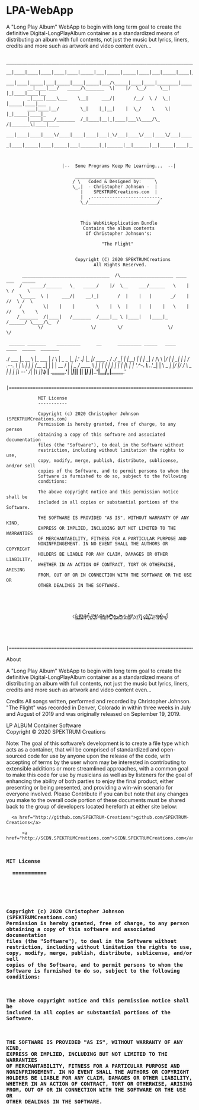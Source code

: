 # LPA-WebApp
 A "Long Play Album" WebApp to begin with long term goal to create the definitive Digital-LongPlayAlbum container as a standardized means of distributing an album with full contents, not just the music but lyrics, liners, credits and more such as artwork and video content even...

   <SPKML Type="Text/Html5" Codebase="./" Content="Web-Application" >

            ________________________________________________________________________
            __|____|____|____|____|____|_____|___|_____|_____|____|___|_____|____|__
            ___|____|_____|___|_____|____|_____|___/\_____|____|____|________|____|_
            __|____|___/   _____/\_______  \|    |/  \__/     \__|   |_|____|____|__
            _|____|____\___    \__|     ___/|       /__/  \ /  \_|   |_____|____|___
            ___|____|__/        \_|    |_|__|    |  \_/    \    \|   |_|_____|____|_
            |____|____/_______  /_|____|__|_|____|___\\____/\_  /|_______\|____|____
            ___|____|____|____\/____|____|____|___|_\/___|____\/___|____\/___|____|_
            _|____|_____|____|_____|___|_______|_|______|__|______|__|_____|____|___



                         |--  Some Programs Keep Me Learning...  --|

                              ______________________________
                             / \   Coded & Designed by:     \
                             \_,|  - Christopher Johnson -  |
                                |    SPEKTRUMCreations.com  |
                                |  ,--------------------------,
                                \_/__________________________/


                       
                                This WebKitApplication Bundle
                                 Contains the album contents
                                  Of Christopher Johnson's:
 
                                        "The Flight"


                              Copyright (C) 2020 SPEKTRUMCreations
                                     All Rights Reserved.

          _________________________________  /\____________________ ____ ___   _____   
         /   _____/______   \_   _____/    |/  \__    ___/______   \    |   \ /     \  
         \_____  \ |     ___/|    __)_|       /  |    |   |       _/    |   //  \ /  \ 
         /        \|    |    |        \    |  \  |    |   |    |   \    |  //    \    \
        /_______  /|____|   /_______  /____|__ \ |____|   |____|_  /______/ \____/\_  /
                \/                  \/        \/                 \/                 \/ 

     ______ _______    _________      __      _________ _____   ____   ____  _____  _______ 
   ./ ___  |_   __ \  |_   ___  |    /  \    |  _   _  |_   _|.'    \.|_   \|_   _|/  ____ \.
  / ./   \_| | |__) |   | |_  \_|   / /\ \   |_/ | | \_| | | /  .--.  \ |   \ | | |  (___ \_|
  | |        |  __ /    |  _|  _   / ____ \      | |     | | | |    | | | |\ \| |  '.____^-.
  \ \.___.'\_| |  \ \_ _| |___/ |_/ /    \ \_   _| |_   _| |_\  \--'  /_| |_\   |_|\\____) |
   \._____.'____| |___|_________|____|  |____| |_____| |_____|\.____.'|_____|\____|_______.'
  
  
            |=======================================================================|
  
                MIT License
                -----------

                Copyright (c) 2020 Christopher Johnson (SPEKTRUMCreations.com)
                Permission is hereby granted, free of charge, to any person
                obtaining a copy of this software and associated documentation
                files (the "Software"), to deal in the Software without
                restriction, including without limitation the rights to use,
                copy, modify, merge, publish, distribute, sublicense, and/or sell
                copies of the Software, and to permit persons to whom the
                Software is furnished to do so, subject to the following
                conditions:

                The above copyright notice and this permission notice shall be
                included in all copies or substantial portions of the Software.

                THE SOFTWARE IS PROVIDED "AS IS", WITHOUT WARRANTY OF ANY KIND,
                EXPRESS OR IMPLIED, INCLUDING BUT NOT LIMITED TO THE WARRANTIES
                OF MERCHANTABILITY, FITNESS FOR A PARTICULAR PURPOSE AND
                NONINFRINGEMENT. IN NO EVENT SHALL THE AUTHORS OR COPYRIGHT
                HOLDERS BE LIABLE FOR ANY CLAIM, DAMAGES OR OTHER LIABILITY,
                WHETHER IN AN ACTION OF CONTRACT, TORT OR OTHERWISE, ARISING
                FROM, OUT OF OR IN CONNECTION WITH THE SOFTWARE OR THE USE OR
                OTHER DEALINGS IN THE SOFTWARE.





                             Ch̥̳͍̭̆̔̈ͅr̟̘̭̺͔̀i͍̼͉̼̯ͤ̓ͤ̐̚s̞̟͚͂̇t̙͓̞̝̽̏ͬo̼ͫ̇̚pͫ̇h̩̙̾̀̆e̙̖̳̣̳͛̐͐r̞̞͆͗ ͎̯͇̻̎̽ͫͬͅJ͓̙̜̄ͬôh̼͈̦̮͆ͤ̒̓͋ṋ̭ͫ͂ͭ̐s̠͇̝̮ͯo̙̦ͣ̍͌̔̋ͅnͦͦͪ͛ͤ,͚̱̼̖͗͋ͦ̍͋ ̹̮͖̣͌̂͐͂̚N͇̯͕͔̑ͩ͗̊ͅe͚͎̪w̻̰̠̹̫ͧͣ͌̓ͧ ͇̒̌ͦ̊M̫̰͚̐e̻͈d̹͙̭͈̰ͮ̈́͑ͦi͎̯̲̾́ͭa͌̄͆ͤ ̘̗̣͉̓A̱̠͔ͨr̰t̎͒̋̀i̪̞̻ṣ̬͈̞͕̄ạ͉̱̫̪̌͆͒n͇͚̣̘̈ ̮̼̦́͒̀-̪̂͋̽̓ ̟͓̣̂@͔̌̓̓ͣs̗̙͖͂̋ͦ͂͛ͅp̥ͦ̓̔ͫͩk̤̹̳̰̂́ͧ͗m͇̺l̔̓




            |=======================================================================|

</SPKML>


About

A "Long Play Album" WebApp to begin with long term goal to create the definitive Digital-LongPlayAlbum container as a standardized means of distributing an album with full contents, not just the music but lyrics, liners, credits and more such as artwork and video content even...

Credits
All songs written, performed and recorded by Christopher Johnson.  "The Flight" was recorded in Denver, Colorado in within three weeks in July and August of 2019 and was originally released on September 19, 2019.</p>
      
LP ALBUM Container Software<br />Copyright © 2020 SPEKTRUM Creations
        
 Note: The goal of this software’s development is to create a
  file type which acts as a container, that will be comprised of
  standardized and open-sourced code for use by anyone upon the
  release of the code, with accepting of terms by the user whom 
  may be interested in contributing to extensible additions or 
  more streamlined approaches, with a common goal to make this 
  code for use by musicians as well as by listeners for the goal
  of enhancing the ability of both parties to enjoy the final
  product, either presenting or being presented, and providing 
  a win-win scenario for everyone involved.  Please Contribute
  if you can but note that any changes you make to the overall
  code portion of these documents must be shared back to the 
  group of developers located hereforth at either site below: </p>
  
      <a href="http://github.com/SPEKTRUM-Creations">github.com/SPEKTRUM-Creations</a>  
         
          <a href="http://SCDN.SPEKTRUMCreations.com">SCDN.SPEKTRUMCreations.com</a>
<code>
<h3>MIT License<br />
  ===========<h3>
<br /><br />
Copyright (c) 2020 Christopher Johnson (SPEKTRUMCreations.com)
Permission is hereby granted, free of charge, to any person
obtaining a copy of this software and associated documentation
files (the "Software"), to deal in the Software without
restriction, including without limitation the rights to use,
copy, modify, merge, publish, distribute, sublicense, and/or sell
copies of the Software, and to permit persons to whom the
Software is furnished to do so, subject to the following
conditions:
<br /><br />
The above copyright notice and this permission notice shall be
included in all copies or substantial portions of the Software.
<br /><br />
THE SOFTWARE IS PROVIDED "AS IS", WITHOUT WARRANTY OF ANY KIND,
EXPRESS OR IMPLIED, INCLUDING BUT NOT LIMITED TO THE WARRANTIES
OF MERCHANTABILITY, FITNESS FOR A PARTICULAR PURPOSE AND
NONINFRINGEMENT. IN NO EVENT SHALL THE AUTHORS OR COPYRIGHT
HOLDERS BE LIABLE FOR ANY CLAIM, DAMAGES OR OTHER LIABILITY,
WHETHER IN AN ACTION OF CONTRACT, TORT OR OTHERWISE, ARISING
FROM, OUT OF OR IN CONNECTION WITH THE SOFTWARE OR THE USE OR
OTHER DEALINGS IN THE SOFTWARE.

</code>


